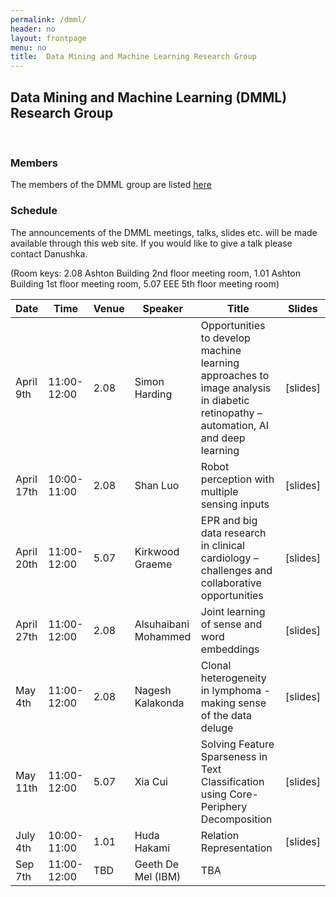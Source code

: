 ```yaml
---
permalink: /dmml/
header: no
layout: frontpage
menu: no
title:  Data Mining and Machine Learning Research Group
---
```


## Data Mining and Machine Learning (DMML) Research Group 

<br>

### Members
The members of the DMML group are listed [here](https://www.liverpool.ac.uk/computer-science/research/artificial-intelligence/dmml/people/#d.en.695953)

### Schedule
The announcements of the DMML meetings, talks, slides etc. will be made available through this web site.
If you would like to give a talk please contact Danushka.

(Room keys: 2.08 Ashton Building 2nd floor meeting room, 1.01 Ashton Building 1st floor meeting room, 5.07 EEE 5th floor meeting room)

| Date              | Time        | Venue | Speaker          |                             Title                           | Slides   |
| ------------------| ------------| -----|------------------|-----------------------------------------------------------------|----------|
| April 9th   | 11:00-12:00 | 2.08  | Simon Harding    | Opportunities to develop machine learning approaches to image analysis in diabetic retinopathy – automation, AI and deep learning                                           | [slides] |
| April 17th  | 10:00-11:00 | 2.08  | Shan Luo         | Robot perception with multiple sensing inputs                                          | [slides] |
| April 20th  | 11:00-12:00 | 5.07  | Kirkwood Graeme  | EPR and big data research in clinical cardiology –challenges and collaborative opportunities| [slides]|
| April 27th | 11:00-12:00 | 2.08| Alsuhaibani Mohammed | Joint learning of sense and word embeddings | [slides]|
| May 4th | 11:00-12:00 |2.08 | Nagesh Kalakonda|  Clonal heterogeneity in lymphoma - making sense of the data deluge| [slides]|
| May 11th | 11:00-12:00 | 5.07| Xia Cui| Solving Feature Sparseness in Text Classification using Core-Periphery Decomposition| [slides]|
| July 4th | 10:00-11:00 | 1.01 |Huda Hakami | Relation Representation|[slides]|
| Sep 7th | 11:00-12:00 | TBD|Geeth De Mel (IBM) | TBA| |



